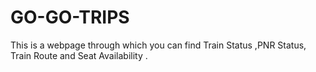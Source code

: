 # GO-GO-TRIPS
This is a webpage through  which you can find Train Status ,PNR Status, Train Route and Seat Availability .
